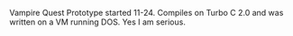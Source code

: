 Vampire Quest Prototype started 11-24. Compiles on Turbo C 2.0 and was written on a VM running DOS. Yes I am serious.
